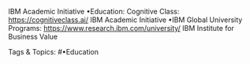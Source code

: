 IBM Academic Initiative
•Education: Cognitive Class: https://cognitiveclass.ai/
IBM Academic Initiative
•IBM Global University Programs: https://www.research.ibm.com/university/
IBM Institute for Business Value

   Tags & Topics:
   #•Education
